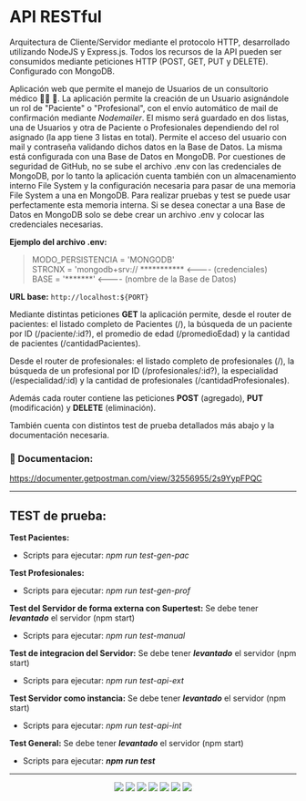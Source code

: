 # API RESTful

Arquitectura de Cliente/Servidor mediante el protocolo HTTP, desarrollado utilizando NodeJS y Express.js. 
Todos los recursos de la API pueden ser consumidos mediante peticiones HTTP (POST, GET, PUT y DELETE). 
Configurado con MongoDB.

Aplicación web que permite el manejo de Usuarios de un consultorio médico :man_health_worker: :hospital:. La aplicación permite la creación de un Usuario asignándole un rol de "Paciente" o "Profesional", con el envío automático de mail de confirmación mediante _Nodemailer_. El mismo será guardado en dos listas, una de Usuarios y otra de Paciente o Profesionales dependiendo del rol asignado (la app tiene 3 listas en total). Permite el acceso del usuario con mail y contraseña validando dichos datos en la Base de Datos. La misma está configurada con una Base de Datos en MongoDB. Por cuestiones de seguridad de GitHub, no se sube el archivo .env con las credenciales de MongoDB, por lo tanto la aplicación cuenta también con un almacenamiento interno File System y la configuración necesaria para pasar de una memoria File System a una en MongoDB. Para realizar pruebas y test se puede usar perfectamente esta memoria interna. Si se desea conectar a una Base de Datos en MongoDB solo se debe crear un archivo .env y colocar las credenciales necesarias.

**Ejemplo del archivo .env:**
> MODO_PERSISTENCIA = 'MONGODB'  
STRCNX = 'mongodb+srv:// *********** <---- (credenciales)         
BASE = '*******' <---- (nombre de la Base de Datos)


**URL base:** 
`http://localhost:${PORT}`


Mediante distintas peticiones **GET** la aplicación permite, desde el router de pacientes: el listado completo de Pacientes (/), la búsqueda de un paciente por ID (/paciente/:id?), el promedio de edad (/promedioEdad) y la cantidad de pacientes (/cantidadPacientes).

Desde el router de profesionales: el listado completo de profesionales (/), la búsqueda de un profesional por ID (/profesionales/:id?), la especialidad (/especialidad/:id) y la cantidad de profesionales (/cantidadProfesionales). 

Además cada router contiene las peticiones **POST** (agregado), **PUT** (modificación) y **DELETE** (eliminación).

También cuenta con distintos test de prueba detallados más abajo y la documentación necesaria.

### :page_facing_up: Documentacion:

https://documenter.getpostman.com/view/32556955/2s9YypFPQC


---
## TEST de prueba:
**Test Pacientes:**

* Scripts para ejecutar: _npm run test-gen-pac_ 

**Test Profesionales:**

* Scripts para ejecutar: _npm run test-gen-prof_

**Test del Servidor de forma externa con Supertest:** Se debe tener **_levantado_** el servidor (npm start)
* Scripts para ejecutar: _npm run test-manual_

**Test de integracion del Servidor:** Se debe tener **_levantado_** el servidor (npm start)
* Scripts para ejecutar: _npm run test-api-ext_

**Test Servidor como instancia:** Se debe tener **_levantado_** el servidor (npm start)
* Scripts para ejecutar: _npm run test-api-int_

**Test General:** Se debe tener **_levantado_** el servidor (npm start)
* Scripts para ejecutar: ***npm run test***

---

<div align="center">
  
<img src="https://img.shields.io/badge/JavaScript-323330?style=for-the-badge&logo=javascript&logoColor=F7DF1E" />

<img src="https://img.shields.io/badge/HTML5-E34F26?style=for-the-badge&logo=html5&logoColor=white" />

<img src="https://img.shields.io/badge/Express%20js-000000?style=for-the-badge&logo=express&logoColor=white" />

<img src="https://img.shields.io/badge/Node%20js-339933?style=for-the-badge&logo=nodedotjs&logoColor=white" />

<img src="https://img.shields.io/badge/MongoDB-4EA94B?style=for-the-badge&logo=mongodb&logoColor=white" />

<img src="https://img.shields.io/badge/VSCode-0078D4?style=for-the-badge&logo=visual%20studio%20code&logoColor=white" />

<img src="https://img.shields.io/badge/Postman-FF6C37?style=for-the-badge&logo=Postman&logoColor=white" />

</div
  
---

